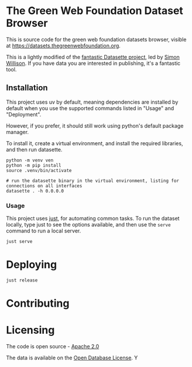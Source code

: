 # The Green Web Foundation Dataset Browser

This is source code for the green web foundation datasets browser, visible at https://datasets.thegreenwebfoundation.org.

This is a lightly modified of the [fantastic Datasette project](https://datasette.io), led by [Simon Willison](https://simonwillison.net). If you have data you are interested in publishing, it's a fantastic tool.

## Installation

This project uses uv by default, meaning dependencies are installed by default when you use the supported commands listed in "Usage" and "Deployment". 

However, if you prefer, it should still work using python's default package manager.

To install it, create a virtual environment, and install the required libraries, and then run datasette.

```
python -m venv ven
python -m pip install
source .venv/bin/activate

# run the datasette binary in the virtual environment, listing for connections on all interfaces
datasette . -h 0.0.0.0
```

### Usage

This project uses [just](https://just.systems), for automating common tasks. To run the dataset locally, type just to see the options available, and then use the `serve` command to run a local server.

```
just serve
```


# Deploying

```
just release
```

# Contributing



# Licensing

The code is open source - [Apache 2.0](https://choosealicense.com/licenses/apache-2.0/)

The data is available on the [Open Database License](https://opendatacommons.org/licenses/odbl/summary/index.html). Y
